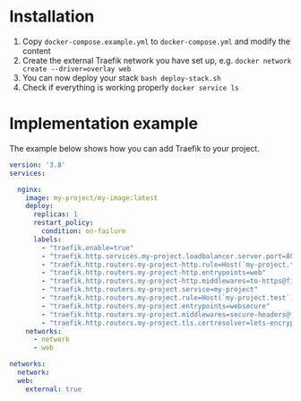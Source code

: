 # Installation
1. Copy `docker-compose.example.yml` to `docker-compose.yml` and modify the content
2. Create the external Traefik network you have set up, e.g. `docker network create --driver=overlay web`
3. You can now deploy your stack `bash deploy-stack.sh`
4. Check if everything is working properly `docker service ls`

# Implementation example
The example below shows how you can add Traefik to your project.

```yaml
version: '3.8'
services:

  nginx:
    image: my-project/my-image:latest
    deploy:
      replicas: 1
      restart_policy:
        condition: on-failure
      labels:
        - "traefik.enable=true"
        - "traefik.http.services.my-project.loadbalancer.server.port=80"
        - "traefik.http.routers.my-project-http.rule=Host(`my-project.test`)"
        - "traefik.http.routers.my-project-http.entrypoints=web"
        - "traefik.http.routers.my-project-http.middlewares=to-https@file"
        - "traefik.http.routers.my-project.service=my-project"
        - "traefik.http.routers.my-project.rule=Host(`my-project.test`)"
        - "traefik.http.routers.my-project.entrypoints=websecure"
        - "traefik.http.routers.my-project.middlewares=secure-headers@file"
        - "traefik.http.routers.my-project.tls.certresolver=lets-encrypt"
    networks:
      - network
      - web

networks:
  network:
  web:
    external: true
```